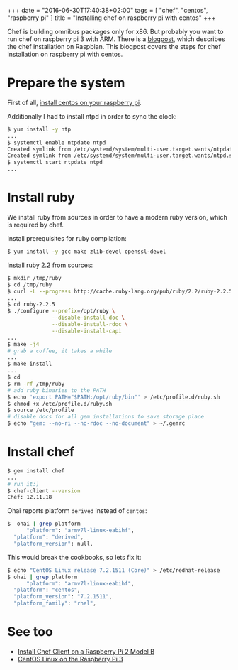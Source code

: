 +++
date = "2016-06-30T17:40:38+02:00"
tags = [ "chef", "centos", "raspberry pi" ]
title = "Installing chef on raspberry pi with centos"
+++

Chef is building omnibus packages only for x86. But probably you want to run chef on raspberry pi 3 with ARM.
There is a [blogpost][raspbian chef installation], which describes the chef installation on Raspbian. This blogpost covers the steps for chef installation on raspberry pi with centos.

<!--more-->

# Prepare the system

First of all, [install centos on your raspberry pi][centos installation].

Additionally I had to install ntpd in order to sync the clock:

```bash
$ yum install -y ntp
...
$ systemctl enable ntpdate ntpd
Created symlink from /etc/systemd/system/multi-user.target.wants/ntpdate.service to /usr/lib/systemd/system/ntpdate.service.
Created symlink from /etc/systemd/system/multi-user.target.wants/ntpd.service to /usr/lib/systemd/system/ntpd.service.
$ systemctl start ntpdate ntpd
...
```

# Install ruby

We install ruby from sources in order to have a modern ruby version, which is required by chef.

Install prerequisites for ruby compilation:

```bash
$ yum install -y gcc make zlib-devel openssl-devel
```

Install ruby 2.2 from sources:

```bash
$ mkdir /tmp/ruby
$ cd /tmp/ruby
$ curl -L --progress http://cache.ruby-lang.org/pub/ruby/2.2/ruby-2.2.5.tar.gz | tar xz
...
$ cd ruby-2.2.5
$ ./configure --prefix=/opt/ruby \
              --disable-install-doc \
              --disable-install-rdoc \
              --disable-install-capi
...
$ make -j4
# grab a coffee, it takes a while
...
$ make install
...
$ cd
$ rm -rf /tmp/ruby
# add ruby binaries to the PATH
$ echo 'export PATH="$PATH:/opt/ruby/bin"' > /etc/profile.d/ruby.sh
$ chmod +x /etc/profile.d/ruby.sh
$ source /etc/profile
# disable docs for all gem installations to save storage place
$ echo "gem: --no-ri --no-rdoc --no-document" > ~/.gemrc
```

# Install chef

```bash
$ gem install chef
...
# run it:)
$ chef-client --version
Chef: 12.11.18
```

Ohai reports platform `derived` instead of `centos`:

```bash
$  ohai | grep platform
      "platform": "armv7l-linux-eabihf",
  "platform": "derived",
  "platform_version": null,
```

This would break the cookbooks, so lets fix it:

```bash
$ echo "CentOS Linux release 7.2.1511 (Core)" > /etc/redhat-release
$ ohai | grep platform
      "platform": "armv7l-linux-eabihf",
  "platform": "centos",
  "platform_version": "7.2.1511",
  "platform_family": "rhel",
```

# See too

- [Install Chef Client on a Raspberry Pi 2 Model B][raspbian chef installation]
- [CentOS Linux on the Raspberry Pi 3][centos installation]

[raspbian chef installation]: http://everydaytinker.com/raspberry-pi/installing-chef-client-on-a-raspberry-pi-2-model-b/
[centos installation]: https://wiki.centos.org/SpecialInterestGroup/AltArch/Arm32/RaspberryPi3
